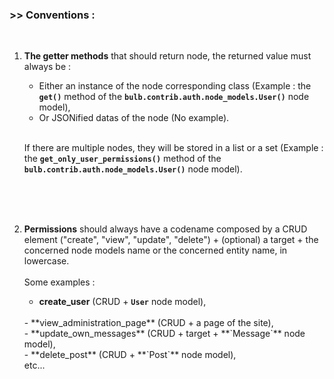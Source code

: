 ### >> Conventions :  
<br/>

1. **The getter methods** that should return node, the returned value must always be :
    - Either an instance of the node corresponding class (Example : the **`get()`** method of the **`bulb.contrib.auth.node_models.User()`** node model), 
    - Or JSONified datas of the node (No example).  
    <br/>
    
    If there are multiple nodes, they will be stored in a list or a set (Example : the **`get_only_user_permissions()`** method of the **`bulb.contrib.auth.node_models.User()`** node model).
<br/>
<br/>
<br/>

2. **Permissions** should always have a codename composed by a CRUD element ("create", "view", "update", "delete") + (optional) a target + the concerned node models name or the concerned entity name, in lowercase.  
                   <br/>
                   Some examples :
                   
    - **create_user** (CRUD + **`User`** node model),  
    <br/>
    - **view_administration_page** (CRUD + a page of the site),  
    <br/>
    - **update_own_messages** (CRUD + target + **`Message`** node model),  
    <br/>
    - **delete_post** (CRUD + **`Post`** node model),  
    <br/>
    etc...